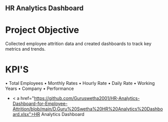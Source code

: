 ## HR Analytics Dashboard
# Project Objective
Collected employee attrition data and created dashboards to track key metrics
and trends.
# KPI'S
•	Total Employees
•	Monthly Rates
•	Hourly Rate
•	Daily Rate
•	Working Years
•	Company 
•	Performance

- < a  href="https://github.com/Guruswetha2001/HR-Analytics-Dashboard-for-Employee-Attrition/blob/main/D.Guru%20Swetha%20HR%20Analytics%20Dashboard.xlsx">HR Analytics Dashboard </a>
